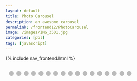 ```yaml
---
layout: default
title: Photo Carousel
description: an awesome carousel
permalink: /frontend12/PhotoCarousel
image: /images/IMG_3501.jpg
categories: [pbl]
tags: [javascript]
---
```


{% include nav_frontend.html %}

<html>
<!-- Slideshow container -->
<div class="slideshow-container">

  <!-- Full-width images with number and caption text -->

<div class="mySlides fade">
    <div class="numbertext">2 / 16</div>
    <img src="/imagescarousel/IMG_1157.JPG" style="width:100%">
    <div class="text">Caption Text</div>
  </div>


  <div class="mySlides fade">
    <div class="numbertext">3 / 16</div>
    <img src="/imagescarousel/IMG_6068.jpg" style="width:100%">
    <div class="text">Caption Two</div>
  </div>

  <div class="mySlides fade">
    <div class="numbertext">4 / 16</div>
    <img src="/imagescarousel/0101161417_HDR_Original.jpg" style="width:100%">
    <div class="text">Caption Three</div>
  </div>

  <div class="mySlides fade">
    <div class="numbertext">5 / 16</div>
    <img src="/imagescarousel/IMG_7613.jpg" style="width:100%">
    <div class="text">Caption Three</div>
  </div>

   <div class="mySlides fade">
    <div class="numbertext">6 / 16</div>
    <img src="/imagescarousel/IMG_0653.jpg" style="width:100%">
    <div class="text">Caption Three</div>
  </div>

  <div class="mySlides fade">
    <div class="numbertext">7 / 16</div>
    <img src="/imagescarousel/9B60FA77-226E-4C2C-A2CE-8C1BA9A9DA77.jpg" style="width:100%">
    <div class="text">Caption Three</div>
  </div>

  
  <div class="mySlides fade">
    <div class="numbertext">8 / 16</div>
    <img src="/imagescarousel/446A7ECE-D696-432A-8408-92317011EDFD.jpg" style="width:100%">
    <div class="text">Caption Three</div>
  </div>

  <div class="mySlides fade">
    <div class="numbertext">9 / 16</div>
    <img src="/imagescarousel/446A7ECE-D696-432A-8408-92317011EDFD.jpg" style="width:100%">
    <div class="text">Caption Three</div>
  </div>

  <div class="mySlides fade">
    <div class="numbertext">10 / 16</div>
    <img src="/imagescarousel/imageone.jpg" style="width:100%">
    <div class="text">Caption Three</div>
  </div>

  <div class="mySlides fade">
    <div class="numbertext">1 / 16</div>
    <img src="{{site.baseurl}}//imagescarousel/IMG_3501.jpg" style="width:100%">
    <div class="text">Caption Text</div>
  </div>

  <div class="mySlides fade">
    <div class="numbertext">11 / 16</div>
    <img src="/imagescarousel/imagetwo.jpg" style="width:100%">
    <div class="text">Caption Three</div>
  </div>

  <div class="mySlides fade">
    <div class="numbertext">12 / 16</div>
    <img src="/imagescarousel/imagethree.JPG" style="width:100%">
    <div class="text">Caption Three</div>
  </div>

  <div class="mySlides fade">
    <div class="numbertext">13 / 16</div>
    <img src="/imagescarousel/PHOTO-2022-05-29-16-05-27.jpg" style="width:100%">
    <div class="text">Caption Three</div>
  </div>

  <div class="mySlides fade">
    <div class="numbertext">14 / 16</div>
    <img src="/imagescarousel/PHOTO-2022-06-17-16-58-00.jpg" style="width:100%">
    <div class="text">Caption Three</div>
  </div>

  
  <div class="mySlides fade">
    <div class="numbertext">15 / 16</div>
    <img src="/imagescarousel/qinnis.jpg" style="width:100%">
    <div class="text">Caption Three</div>
  </div>

  
  <div class="mySlides fade">
    <div class="numbertext">16 / 16</div>
    <img src="/imagescarousel/queens.jpg" style="width:100%">
    <div class="text">Caption Three</div>
  </div>

  <!-- Next and previous buttons -->
  <a class="prev" onclick="plusSlides(-1)">&#10094;</a>
  <a class="next" onclick="plusSlides(1)">&#10095;</a>

</div>
<br>

<!-- The dots/circles -->
<div style="text-align:center">
  <span class="dot" onclick="currentSlide(1)"></span>
  <span class="dot" onclick="currentSlide(2)"></span>
  <span class="dot" onclick="currentSlide(3)"></span>
  <span class="dot" onclick="currentSlide(3)"></span>
  <span class="dot" onclick="currentSlide(4)"></span>
  <span class="dot" onclick="currentSlide(5)"></span>
  <span class="dot" onclick="currentSlide(6)"></span>
  <span class="dot" onclick="currentSlide(7)"></span>
  <span class="dot" onclick="currentSlide(8)"></span>
  <span class="dot" onclick="currentSlide(9)"></span>
  <span class="dot" onclick="currentSlide(10)"></span>
  <span class="dot" onclick="currentSlide(11)"></span>
  <span class="dot" onclick="currentSlide(12)"></span>
  <span class="dot" onclick="currentSlide(13)"></span>
  <span class="dot" onclick="currentSlide(14)"></span>
  <span class="dot" onclick="currentSlide(15)"></span>
  <span class="dot" onclick="currentSlide(16)"></span>



</div>
</html>


<style>
    * {box-sizing:border-box}

/* Slideshow container */
.slideshow-container {
  max-width: 1000px;
  position: relative;
  margin: auto;
}

/* Hide the images by default */
.mySlides {
  display: none;
}

/* Next & previous buttons */
.prev, .next {
  cursor: pointer;
  position: absolute;
  top: 600%;
  left: 200%;
  right: 200%;
  width: auto;
  margin-top: -22px;
  padding: 16px;
  color: white;
  font-weight: bold;
  font-size: 18px;
  transition: 0.6s ease;
  border-radius: 0 3px 3px 0;
  user-select: none;
}

/* Position the "next button" to the right */
.next {
  right: 0;
  border-radius: 3px 0 0 3px;
}

/* On hover, add a black background color with a little bit see-through */
.prev:hover, .next:hover {
  background-color: rgba(0,0,0,0.8);
}

/* Caption text */
.text {
  color: #f2f2f2;
  font-size: 15px;
  padding: 8px 12px;
  position: absolute;
  bottom: 8px;
  width: 100%;
  text-align: center;
}

/* Number text (1/3 etc) */
.numbertext {
  color: #f2f2f2;
  font-size: 12px;
  padding: 8px 12px;
  position: absolute;
  top: 0;
}

/* The dots/bullets/indicators */
.dot {
  cursor: pointer;
  height: 15px;
  width: 15px;
  margin: 0 2px;
  background-color: #bbb;
  border-radius: 50%;
  display: inline-block;
  transition: background-color 0.6s ease;
}

.active, .dot:hover {
  background-color: #717171;
}

/* Fading animation */
.fade {
  animation-name: fade;
  animation-duration: 1.5s;
}

@keyframes fade {
  from {opacity: .4}
  to {opacity: 1}
}
</style>
<script>
let slideIndex = 1;
showSlides(slideIndex);

// Next/previous controls
function plusSlides(n) {
  showSlides(slideIndex += n);
}

// Thumbnail image controls
function currentSlide(n) {
  showSlides(slideIndex = n);
}

function showSlides(n) {
  let i;
  let slides = document.getElementsByClassName("mySlides");
  let dots = document.getElementsByClassName("dot");
  if (n > slides.length) {slideIndex = 1}
  if (n < 1) {slideIndex = slides.length}
  for (i = 0; i < slides.length; i++) {
    slides[i].style.display = "none";
  }
  for (i = 0; i < dots.length; i++) {
    dots[i].className = dots[i].className.replace(" active", "");
  }
  slides[slideIndex-1].style.display = "block";
  dots[slideIndex-1].className += " active";
}

</script>